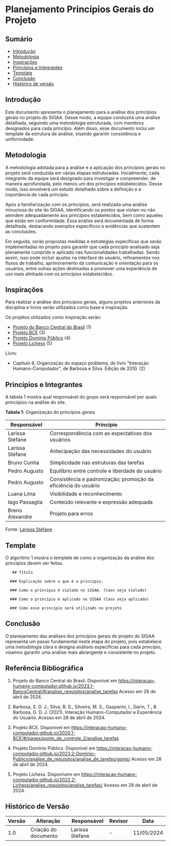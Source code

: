 # Planejamento Princípios Gerais do Projeto

## Sumário
* [Introdução](#Introdução)
* [Metodologia](#Metodologia)
* [Inspirações](#Inspirações)
* [Princípios e Integrantes](#Princípios-e-Integrantes)
* [Template](#Template)
* [Conclusão](#Conclusão)
* [Histórico de versão](#Histórico-de-versão)

## Introdução

Este documento apresenta o planejamento para a análise dos princípios gerais no projeto do SIGAA. Desse modo, a equipe conduzirá uma análise detalhada, seguindo uma metodologia estruturada, com membros designados para cada princípio. Além disso, esse documento inclui um template da estrutura de análise, visando garantir consistência e uniformidade. 

## Metodologia

A metodologia adotada para a análise e a aplicação dos princípios gerais no projeto será conduzida em várias etapas estruturadas. Inicialmente, cada integrante da equipe será designado para investigar e compreender, de maneira aprofundada, pelo menos um dos princípios estabelecidos. Desse modo, isso envolverá um estudo detalhado sobre a definição e a importância de cada princípio.

Após a familiarização com os princípios, será realizada uma análise minuciosa do site do SIGAA, identificando os pontos que violam ou não atendem adequadamente aos princípios estabelecidos, bem como aqueles que estão em conformidade. Essa análise será documentada de forma detalhada, destacando exemplos específicos e evidências que sustentem as conclusões.

Em seguida, serão propostas medidas e estratégias específicas que serão implementadas no projeto para garantir que cada princípio analisado seja plenamente cumprido e aplicado nas funcionalidades trabalhadas. Sendo assim, isso pode incluir ajustes na interface do usuário, refinamentos nos fluxos de trabalho, aprimoramento da comunicação e orientação para os usuários, entre outras ações destinadas a promover uma experiência de uso mais alinhada com os princípios estabelecidos.

## Inspirações

Para realizar a análise dos princípios gerais, alguns projetos anteriores da disciplina e livros serão utilizados como base e inspiração.

Os projetos utilizados como inspiração serão:

- [Projeto do Banco Central do Brasil](https://interacao-humano-computador.github.io/2023.1-BancoCentral/#/analise_requisitos/analise_tarefas) (1)
- [Projeto BCE](https://interacao-humano-computador.github.io/2020.1-BCE/#/pages/ponto_de_controle_2/analise_tarefas) (3)
- [Projeto Domínio Público](https://interacao-humano-computador.github.io/2023.2-Dominio-Publico/analise_de_requisitos/analise_de_tarefas/goms/) (4)
- [Projeto Lichess](https://interacao-humano-computador.github.io/2022.2-Lichess/analise_requisitos/analise_tarefas/) (5)

Livro:
- Capítulo 6, Organização do espaço problema, do livro “Interação Humano-Computador”, de Barbosa e Silva. Edição de 2010. (2)


##  Princípios e Integrantes

A tabela 1 mostra qual responsável do grupo será responsável por quais princiípios na análise do site.

**Tabela 1:**  Organização do princípios gerais

| Responsável        | Princípio                                                     |
|--------------------|---------------------------------------------------------------|
| Larissa Stéfane    | Correspondência com as expectativas dos usuários              |
| Larissa Stéfane    | Antecipação das necessidades do usuário                        |
| Bruno Cunha        | Simplicidade nas estruturas das tarefas                        |
| Pedro Augusto      | Equilíbrio entre controle e liberdade do usuário              |
| Pedro Augusto      | Consistência e padronização; promoção da eficiência do usuário|
| Luana Lima         | Visibilidade e reconhecimento                                  |
| Iago Passaglia     | Conteúdo relevante e expressão adequada                        |
| Breno Alexandre    | Projeto para erros                                             |

Fonte: [Larissa Stéfane](https://github.com/SkywalkerSupreme)

## Template

O algoritmo 1 mostra o templete de como a organização da análise dos príncipios devem ser feitas.

       ## Título
      
      ### Explicação sobre o que é o princípio.
      
      ### Como o princípio é violado no SIGAA. (Caso seja violado)
      
      ### Como o princípio é aplicado no SIGAA (Caso seja aplicado)
      
      ### Como esse princípio será utilizado no projeto
      

## Conclusão

O planejamento das análises dos princípios gerais do projeto do SIGAA representa um passo fundamental nesta etapa do projeto, pois estabelece uma metodologia clara e designa análises específicas para cada princípio, visamos garantir uma análise mais abrangente e consistente no projeto. 

## Referência Bibliográfica

1. Projeto do Banco Central do Brasil. Disponível em <https://interacao-humano-computador.github.io/2023.1-BancoCentral/#/analise_requisitos/analise_tarefas> Acesso em 28 de abril de 2024.
   
2. Barbosa, S. D. J., Silva, B. S., Silveira, M. S., Gasparini, I., Darin, T., & Barbosa, G. D. J. (2021). Interação Humano-Computador e Experiência do Usuário. Acesso em 28 de abril de 2024.
   
3. Projeto BCE. Disponível em <https://interacao-humano-computador.github.io/2020.1-BCE/#/pages/ponto_de_controle_2/analise_tarefas>

4. Projeto Domínio Público. Disponível em <https://interacao-humano-computador.github.io/2023.2-Dominio-Publico/analise_de_requisitos/analise_de_tarefas/goms/> Acesso em 28 de abril de 2024.
   
5. Projeto Lichess. Disponívem em <https://interacao-humano-computador.github.io/2022.2-Lichess/analise_requisitos/analise_tarefas/> Acesso em 28 de abril de 2024.

## Histórico de Versão

| Versão | Alteração | Responsável | Revisor | Data |
| - | - | - | - | - |
| 1.0 | Criação do documento | Larissa Stéfane | - | 11/05/2024 |


